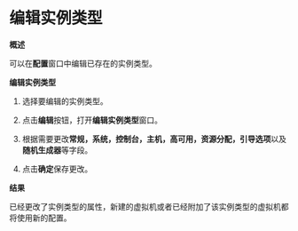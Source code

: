 # 编辑实例类型
**概述**

可以在**配置**窗口中编辑已存在的实例类型。

**编辑实例类型**

1. 选择要编辑的实例类型。

2. 点击**编辑**按钮，打开**编辑实例类型**窗口。

3. 根据需要更改**常规，系统，控制台，主机，高可用，资源分配，引导选项**以及**随机生成器**等字段。
4. 点击**确定**保存更改。

**结果**

已经更改了实例类型的属性，新建的虚拟机或者已经附加了该实例类型的虚拟机都将使用新的配置。
